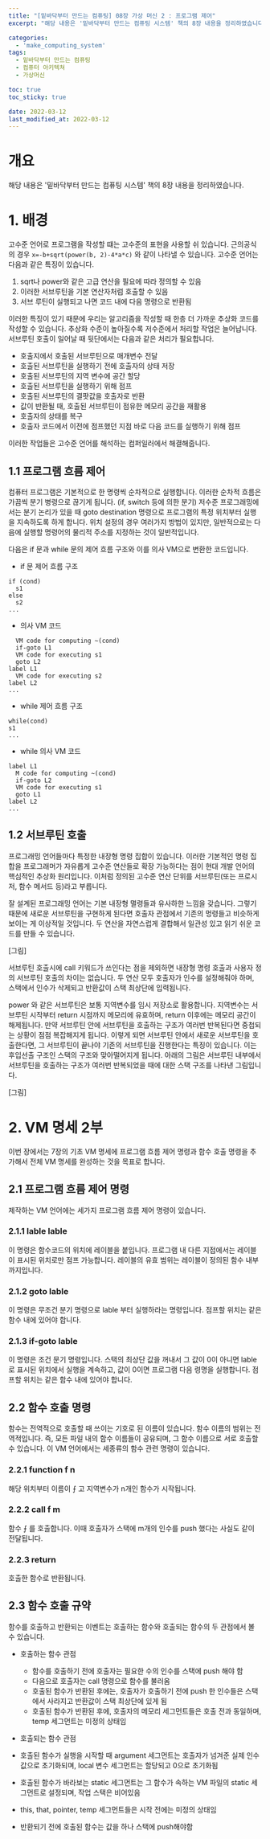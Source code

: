 ```yaml
---
title: "[밑바닥부터 만드는 컴퓨팅] 08장 가상 머신 2 : 프로그램 제어"
excerpt: "해당 내용은 '밑바닥부터 만드는 컴퓨팅 시스템' 책의 8장 내용을 정리하였습니다. "

categories:
  - 'make_computing_system'
tags:
  - 밑바닥부터 만드는 컴퓨팅
  - 컴퓨터 아키텍쳐
  - 가상머신

toc: true
toc_sticky: true

date: 2022-03-12
last_modified_at: 2022-03-12
---
```


# 개요 

해당 내용은 '밑바닥부터 만드는 컴퓨팅 시스템' 책의 8장 내용을 정리하였습니다.

# 1. 배경 

고수준 언어로 프로그램을 작성할 떄는 고수준의 표현을 사용할 쉬 있습니다. 
근의공식의 경우 `x=-b+sqrt(power(b, 2)-4*a*c)` 와 같이 나타낼 수 있습니다. 
고수준 언어는 다음과 같은 특징이 있습니다. 

1. sqrt나 power와 같은 고급 연산을 필요에 따라 정의할 수 있음
1. 이러한 서브루틴을 기본 연산자처럼 호출할 수 있음 
1. 서브 루틴이 실행되고 나면 코드 내에 다음 명령으로 반환됨

이러한 특징이 있기 때문에 우리는 알고리즘을 작성할 때 한층 더 가까운 추상화 코드를 작성할 수 있습니다. 
추상화 수준이 높아질수록 저수준에서 처리할 작업은 늘어납니다. 
서브루틴 호출이 일어날 때 뒷단에서는 다음과 같은 처리가 필요합니다. 

* 호출지에서 호출된 서브루틴으로 매개변수 전달 
* 호출된 서브루틴을 실행하기 전에 호출자의 상태 저장
* 호출된 서브루틴의 지역 변수에 공간 할당
* 호출된 서브루틴을 실행하기 위해 점프
* 호출된 서브루틴의 결팟값을 호출자로 반환
* 값이 반환될 때, 호출된 서브루틴이 점유한 메모리 공간을 재활용
* 호출자의 상태를 복구
* 호출자 코드에서 이전에 점프했던 지점 바로 다음 코드를 실행하기 위해 점프

이러한 작업들은 고수준 언어를 해석하는 컴퍼일러에서 해결해줍니다. 

## 1.1 프로그램 흐름 제어 

컴퓨터 프로그램은 기본적으로 한 명령씩 순차적으로 실행합니다. 
이러한 순차적 흐름은 가끔씩 분기 병령으로 끊기게 됩니다. (if, switch 등에 의한 분기)
저수준 프로그래밍에서는 분기 논리가 있을 때 goto destination 명령으로 프로그램의 특정 위치부터 실행을 지속하도록 하게 합니다. 
위치 설정의 경우 여러가지 방법이 있지만,  일반적으로는 다음에 실행할 명령어의 물리적 주소를 지정하는 것이 일반적입니다. 

다음은 if 문과 while 문의 제어 흐름 구조와 이를 의사 VM으로 변환한 코드입니다. 

* if 문 제어 흐름 구조 
```
if (cond)
  s1
else
  s2
...
```
* 의사 VM 코드 
```
  VM code for computing ~(cond)
  if-goto L1
  VM code for executing s1
  goto L2
label L1
  VM code for executing s2
label L2
...
```
* while 제어 흐름 구조 
```
while(cond)
s1 
...
```
* while 의사 VM 코드 
```
label L1
  M code for computing ~(cond)
  if-goto L2
  VM code for executing s1
  goto L1
label L2
...
```

## 1.2 서브루틴 호출 

프로그래밍 언어들마다 특정한 내장형 명령 집합이 있습니다. 
이러한 기본적인 명령 집합을 프로그래머가 자유롭게 고수준 연산들로 확장 가능하다는 점이 현대 개발 언어의 핵심적인 추상화 원리입니다. 
이처럼 정의된 고수준 연산 단위를 서브루틴(또는 프로시저, 함수 메서드 등)라고 부릅니다. 

잘 설계된 프로그래밍 언어는 기본 내장형 멸령들과 유사하한 느낌을 갖습니다. 
그렇기때문에 새로운 서브루틴을 구현하게 된다면 호출자 관점에서 기존의 멍령들고 비슷하게 보이는 게 이상적일 것입니다. 
두 연산을 자연스럽게 결합해서 일관성 있고 읽기 쉬운 코드를 만들 수 있습니다. 

[그림]

서브루틴 호출시에 call 키워드가 쓰인다는 점을 제외하면 내장형 명령 호출과 사용자 정의 서브루틴 호출의 차이는 없습니다. 
두 연산 모두 호출자가 인수를 설정해줘야 하며, 스택에서 인수가 삭제되고 반환값이 스택 최상단에 입력됩니다. 

power 와 같은 서브루틴은 보통 지역변수를 임시 저장소로 활용합니다. 
지역변수는 서브루틴 시작부터 return 시점까지 메모리에 유효하며, return 이후에는 메모리 공간이 해제됩니다. 
만약 서브루틴 안에 서브루틴을 호출하는 구조가 여러번 반복된다면 중첩되는 상황이 점점 복잡해지게 됩니다. 
이렇게 되면 서브루틴 안에서 새로운 서브루틴을 호출한다면, 그 서브루틴이 끝나야 기존의 서브루틴을 진행한다는 특징이 있습니다.
이는 후입선출 구조인 스택의 구조와 맞아떨어지게 됩니다. 
아래의 그림은 서브루틴 내부에서 서브루틴을 호출하는 구조가 여러번 반복되었을 때에 대한 스택 구조를 나타낸 그림입니다. 

[그림]

# 2. VM 명세 2부 

이번 장에서는 7장의 기초 VM 명세에 프로그램 흐름 제어 명령과 함수 호출 명령을 추가해서 전체 VM 명세를 완성하는 것을 목표로 합니다. 

## 2.1 프로그램 흐름 제어 명령 

제작하는 VM 언어에는 세가지 프로그램 흐름 제어 명령이 있습니다. 

### 2.1.1 lable lable

이 명령은 함수코드의 위치에 레이블을 붙입니다. 
프로그램 내 다른 지접에서는 레이블이 표시된 위치로만 점프 가능합니다. 
레이블의 유효 범위는 레이블이 정의된 함수 내부까지입니다. 

### 2.1.2 goto lable

이 명령은 무조건 분기 명령으로 lable 부터 실행하라는 명령입니다. 
점프할 위치는 같은 함수 내에 있어야 합니다. 

### 2.1.3 if-goto lable

이 명령은 조건 문기 명령입니다. 
스택의 최상단 값을 꺼내서 그 값이 0이 아니면 lable 로 표시된 위치에서 실행을 계속하고, 값이 0이면 프로그램 다음 령명을 실행합니다. 
점프할 위치는 같은 함수 내에 있어야 합니다. 

## 2.2 함수 호출 명령 

함수는 전역적으로 호출할 때 쓰이는 기호로 된 이름이 있습니다. 
함수 이름의 범위는 전역적입니다. 
즉, 모든 파일 내의 함수 이름들이 공유되며, 그 함수 이름으로 서로 호출할 수 있습니다. 
이 VM 언어에서는 세종류의 함수 관련 명령이 있습니다. 

### 2.2.1 function f n

해당 위치부터 이름이 ⨍ 고 지역변수가 n개인 함수가 시작됩니다. 

### 2.2.2 call f m

함수 ⨍ 를 호출합니다. 이때 호출자가 스택에 m개의 인수를 push 했다는 사실도 같이 전달됩니다. 

### 2.2.3 return 

호출한 함수로 반환됩니다. 

## 2.3 함수 호출 규약 

함수를 호출하고 반환되는 이벤트는 호출하는 함수와 호출되는 함수의 두 관점에서 볼 수 있습니다. 

* 호출하는 함수 관점
  * 함수를 호출하기 전에 호출자는 필요한 수의 인수를 스택에 push 해야 함
  * 다음으로 호출자는 call 명령으로 함수를 불러옴 
  * 호출된 함수가 반환된 후에는, 호출자가 호출하기 전에 push 한 인수들은 스택에서 사라지고 반환값이 스택 최상단에 있게 됨 
  * 호출된 함수가 반환된 후에, 호출자의 메모리 세그먼트들은 호출 전과 동일하며, temp 세그먼트는 미정의 상태임

*  호출되는 함수 관점
  * 호출된 함수가 실행을 시작할 때 argument 세그먼트는 호출자가 넘겨준 실제 인수 값으로 초기화되며, local 변수 세그먼트는 할당되고 0으로 초기화됨
  * 호출된 함수가 바라보는 static 세그먼트는 그 함수가 속하는 VM 파일의 static 세그먼트로 설정되며, 작업 스택은 비어있음 
  * this, that, pointer, temp 세그먼트들은 시작 전에는 미정의 상태임 
  * 반환되기 전에 호출된 함수는 값을 하나 스택에 push해야함
